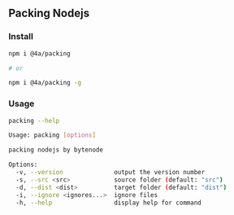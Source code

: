Packing Nodejs
---


### Install
```sh
npm i @4a/packing

# or

npm i @4a/packing -g
```

### Usage
```sh
packing --help
```

```sh
Usage: packing [options]

packing nodejs by bytenode

Options:
  -v, --version              output the version number
  -s, --src <src>            source folder (default: "src")
  -d, --dist <dist>          target folder (default: "dist")
  -i, --ignore <ignores...>  ignore files
  -h, --help                 display help for command
```
